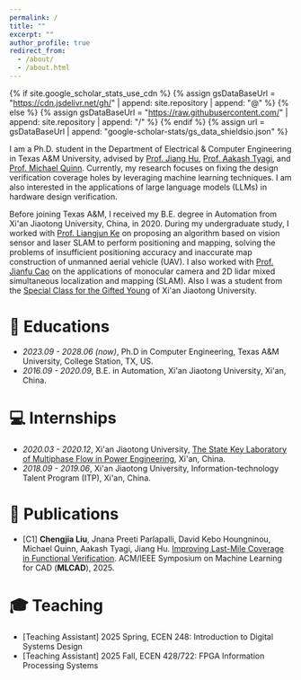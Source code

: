 ```yaml
---
permalink: /
title: ""
excerpt: ""
author_profile: true
redirect_from: 
  - /about/
  - /about.html
---
```


{% if site.google_scholar_stats_use_cdn %}
{% assign gsDataBaseUrl = "https://cdn.jsdelivr.net/gh/" | append: site.repository | append: "@" %}
{% else %}
{% assign gsDataBaseUrl = "https://raw.githubusercontent.com/" | append: site.repository | append: "/" %}
{% endif %}
{% assign url = gsDataBaseUrl | append: "google-scholar-stats/gs_data_shieldsio.json" %}

<span class='anchor' id='about-me'></span>

I am a Ph.D. student in the Department of Electrical & Computer Engineering in Texas A&M University, advised by [Prof. Jiang Hu](https://engineering.tamu.edu/electrical/profiles/jhu.html), [Prof. Aakash Tyagi](https://engineering.tamu.edu/cse/profiles/tyagi-aakash.html), and [Prof. Michael Quinn](https://engineering.tamu.edu/cse/profiles/quinn-michael.html). Currently, my research focuses on fixing the design verification coverage holes by leveraging machine learning techniques. I am also interested in the applications of large language models (LLMs) in hardware design verification.

Before joining Texas A&M, I received my B.E. degree in Automation from Xi'an Jiaotong University, China, in 2020. During my undergraduate study, I worked with [Prof. Liangjun Ke](http://gr.xjtu.edu.cn/web/keljxjtu) on proposing an algorithm based on vision sensor and laser SLAM to perform positioning and mapping, solving the problems of insufficient positioning accuracy and inaccurate map construction of unmanned aerial vehicle (UAV). I also worked with [Prof. Jianfu Cao](https://gr.xjtu.edu.cn/en/web/cjf) on the applications of monocular camera and 2D lidar mixed simultaneous localization and mapping (SLAM). Also I was a student from the [Special Class for the Gifted Young](https://en.wikipedia.org/wiki/Special_Class_for_the_Gifted_Young) of Xi'an Jiaotong University.

# 📖 Educations
- *2023.09 - 2028.06 (now)*, Ph.D in Computer Engineering, Texas A&M University, College Station, TX, US.
- *2016.09 - 2020.09*, B.E. in Automation, Xi'an Jiaotong University, Xi'an, China.

# 💻 Internships
- *2020.03 - 2020.12*, Xi'an Jiaotong University, [The State Key Laboratory of Multiphase Flow in Power Engineering](http://mfpe.xjtu.edu.cn/), Xi'an, China.
- *2018.09 - 2019.06*, Xi'an Jiaotong University, Information-technology Talent Program (ITP), Xi'an, China.

# 📝 Publications

- [C1] **Chengjia Liu**, Jnana Preeti Parlapalli, David Kebo Houngninou, Michael Quinn, Aakash Tyagi, Jiang Hu. [Improving Last-Mile Coverage in Functional Verification](https://ieeexplore.ieee.org/document/11189220). ACM/IEEE Symposium on Machine Learning for CAD (**MLCAD**), 2025.

# 🎓 Teaching
- [Teaching Assistant] 2025 Spring, ECEN 248: Introduction to Digital Systems Design
- [Teaching Assistant] 2025 Fall, ECEN 428/722: FPGA Information Processing Systems